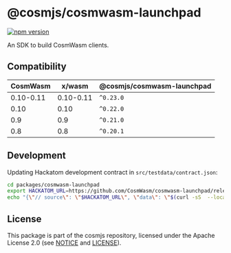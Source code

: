 # @cosmjs/cosmwasm-launchpad

[![npm version](https://img.shields.io/npm/v/@cosmjs/cosmwasm-launchpad.svg)](https://www.npmjs.com/package/@cosmjs/cosmwasm-launchpad)

An SDK to build CosmWasm clients.

## Compatibility

| CosmWasm  | x/wasm    | @cosmjs/cosmwasm-launchpad |
| --------- | --------- | -------------------------- |
| 0.10-0.11 | 0.10-0.11 | `^0.23.0`                  |
| 0.10      | 0.10      | `^0.22.0`                  |
| 0.9       | 0.9       | `^0.21.0`                  |
| 0.8       | 0.8       | `^0.20.1`                  |

## Development

Updating Hackatom development contract in `src/testdata/contract.json`:

```sh
cd packages/cosmwasm-launchpad
export HACKATOM_URL=https://github.com/CosmWasm/cosmwasm-launchpad/releases/download/v0.11.0-alpha4/hackatom.wasm
echo "{\"// source\": \"$HACKATOM_URL\", \"data\": \"$(curl -sS  --location $HACKATOM_URL | base64)\" }" | jq > src/testdata/contract.json
```

## License

This package is part of the cosmjs repository, licensed under the Apache License
2.0 (see [NOTICE](https://github.com/CosmWasm/cosmjs/blob/master/NOTICE) and
[LICENSE](https://github.com/CosmWasm/cosmjs/blob/master/LICENSE)).
